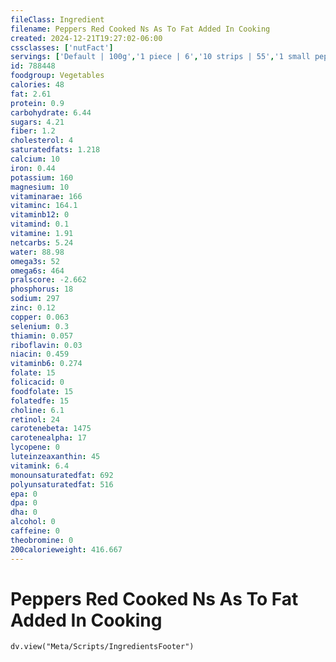 ```yaml
---
fileClass: Ingredient
filename: Peppers Red Cooked Ns As To Fat Added In Cooking
created: 2024-12-21T19:27:02-06:00
cssclasses: ['nutFact']
servings: ['Default | 100g','1 piece | 6','10 strips | 55','1 small pepper | 74','1 medium pepper (2-3/4" long, 2-1/2" dia) | 118','1 large pepper (3-3/4" long, 3" dia) | 163','1 cup | 141']
id: 788448
foodgroup: Vegetables
calories: 48
fat: 2.61
protein: 0.9
carbohydrate: 6.44
sugars: 4.21
fiber: 1.2
cholesterol: 4
saturatedfats: 1.218
calcium: 10
iron: 0.44
potassium: 160
magnesium: 10
vitaminarae: 166
vitaminc: 164.1
vitaminb12: 0
vitamind: 0.1
vitamine: 1.91
netcarbs: 5.24
water: 88.98
omega3s: 52
omega6s: 464
pralscore: -2.662
phosphorus: 18
sodium: 297
zinc: 0.12
copper: 0.063
selenium: 0.3
thiamin: 0.057
riboflavin: 0.03
niacin: 0.459
vitaminb6: 0.274
folate: 15
folicacid: 0
foodfolate: 15
folatedfe: 15
choline: 6.1
retinol: 24
carotenebeta: 1475
carotenealpha: 17
lycopene: 0
luteinzeaxanthin: 45
vitamink: 6.4
monounsaturatedfat: 692
polyunsaturatedfat: 516
epa: 0
dpa: 0
dha: 0
alcohol: 0
caffeine: 0
theobromine: 0
200calorieweight: 416.667
---
```


# Peppers Red Cooked Ns As To Fat Added In Cooking

```dataviewjs
dv.view("Meta/Scripts/IngredientsFooter")
```